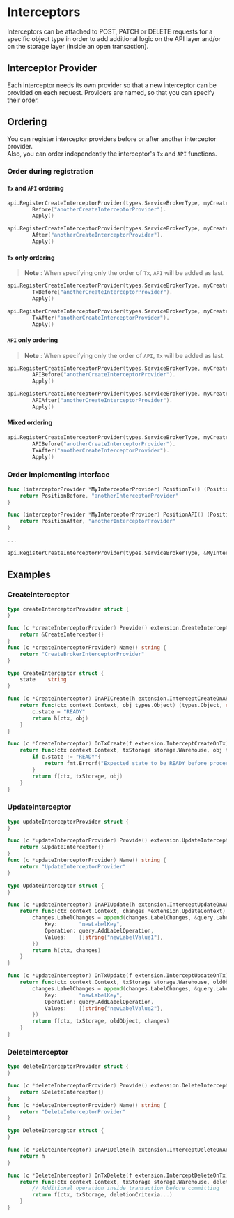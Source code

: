# Interceptors

Interceptors can be attached to POST, PATCH or DELETE requests for a specific object type in order to
add additional logic on the API layer and/or on the storage layer (inside an open transaction).

## Interceptor Provider

Each interceptor needs its own provider so that a new interceptor can be provided on each request.
Providers are named, so that you can specify their order.

## Ordering

You can register interceptor providers before or after another interceptor provider.  
Also, you can order independently the interceptor's `Tx` and `API` functions.

### Order during registration

#### `Tx` and `API` ordering

```go
api.RegisterCreateInterceptorProvider(types.ServiceBrokerType, myCreateInterceptorProvider).
		Before("anotherCreateInterceptorProvider").
		Apply()
```

```go
api.RegisterCreateInterceptorProvider(types.ServiceBrokerType, myCreateInterceptorProvider).
		After("anotherCreateInterceptorProvider").
		Apply()
```

#### `Tx` only ordering

> **Note** : When specifying only the order of `Tx`, `API` will be added as last.

```go
api.RegisterCreateInterceptorProvider(types.ServiceBrokerType, myCreateInterceptorProvider).
		TxBefore("anotherCreateInterceptorProvider").
		Apply()
```

```go
api.RegisterCreateInterceptorProvider(types.ServiceBrokerType, myCreateInterceptorProvider).
		TxAfter("anotherCreateInterceptorProvider").
		Apply()
```

#### `API` only ordering

> **Note** : When specifying only the order of `API`, `Tx` will be added as last.

```go
api.RegisterCreateInterceptorProvider(types.ServiceBrokerType, myCreateInterceptorProvider).
		APIBefore("anotherCreateInterceptorProvider").
		Apply()
```

```go
api.RegisterCreateInterceptorProvider(types.ServiceBrokerType, myCreateInterceptorProvider).
		APIAfter("anotherCreateInterceptorProvider").
		Apply()
```

#### Mixed ordering

```go
api.RegisterCreateInterceptorProvider(types.ServiceBrokerType, myCreateInterceptorProvider).
		APIBefore("anotherCreateInterceptorProvider").
		TxAfter("anotherCreateInterceptorProvider").
		Apply()
```

### Order implementing interface
```go
func (interceptorProvider *MyInterceptorProvider) PositionTx() (PositionType, string) {
	return PositionBefore, "anotherInterceptorProvider"
}

func (interceptorProvider *MyInterceptorProvider) PositionAPI() (PositionType, string) {
	return PositionAfter, "anotherInterceptorProvider"
}

...

api.RegisterCreateInterceptorProvider(types.ServiceBrokerType, &MyInterceptorProvider{}).Apply()
```

## Examples

### CreateInterceptor

```go
type createInterceptorProvider struct {
}

func (c *createInterceptorProvider) Provide() extension.CreateInterceptor {
	return &CreateInterceptor{}
}
func (c *createInterceptorProvider) Name() string {
	return "CreateBrokerInterceptorProvider"
}

type CreateInterceptor struct {
	state    string
}

func (c *CreateInterceptor) OnAPICreate(h extension.InterceptCreateOnAPI) extension.InterceptCreateOnAPI {
	return func(ctx context.Context, obj types.Object) (types.Object, error) {
		c.state = "READY"
		return h(ctx, obj)
	}
}

func (c *CreateInterceptor) OnTxCreate(f extension.InterceptCreateOnTx) extension.InterceptCreateOnTx {
	return func(ctx context.Context, txStorage storage.Warehouse, obj types.Object) error {
		if c.state != "READY"{
			return fmt.Errorf("Expected state to be READY before proceeding with transaction. Received: %s", c.state)
		}
		return f(ctx, txStorage, obj)
	}
}

```

### UpdateInterceptor

```go
type updateInterceptorProvider struct {
}

func (c *updateInterceptorProvider) Provide() extension.UpdateInterceptor {
	return &UpdateInterceptor{}
}
func (c *updateInterceptorProvider) Name() string {
	return "UpdateInterceptorProvider"
}

type UpdateInterceptor struct {
}

func (c *UpdateInterceptor) OnAPIUpdate(h extension.InterceptUpdateOnAPI) extension.InterceptUpdateOnAPI {
	return func(ctx context.Context, changes *extension.UpdateContext) (object types.Object, e error) {
		changes.LabelChanges = append(changes.LabelChanges, &query.LabelChange{
			Key:       "newLabelKey",
			Operation: query.AddLabelOperation,
			Values:    []string{"newLabelValue1"},
		})
		return h(ctx, changes)
	}
}

func (c *UpdateInterceptor) OnTxUpdate(f extension.InterceptUpdateOnTx) extension.InterceptUpdateOnTx {
	return func(ctx context.Context, txStorage storage.Warehouse, oldObject types.Object, changes *extension.UpdateContext) (object types.Object, e error) {
		changes.LabelChanges = append(changes.LabelChanges, &query.LabelChange{
			Key:       "newLabelKey",
			Operation: query.AddLabelOperation,
			Values:    []string{"newLabelValue2"},
		})
		return f(ctx, txStorage, oldObject, changes)
	}
}

```

### DeleteInterceptor

```go
type deleteInterceptorProvider struct {
}

func (c *deleteInterceptorProvider) Provide() extension.DeleteInterceptor {
	return &DeleteInterceptor{}
}
func (c *deleteInterceptorProvider) Name() string {
	return "DeleteInterceptorProvider"
}

type DeleteInterceptor struct {
}

func (c *DeleteInterceptor) OnAPIDelete(h extension.InterceptDeleteOnAPI) extension.InterceptDeleteOnAPI {
	return h
}

func (c *DeleteInterceptor) OnTxDelete(f extension.InterceptDeleteOnTx) extension.InterceptDeleteOnTx {
	return func(ctx context.Context, txStorage storage.Warehouse, deletionCriteria ...query.Criterion) (list types.ObjectList, e error) {
		// Additional operation inside transaction before committing
		return f(ctx, txStorage, deletionCriteria...)
	}
}

```
